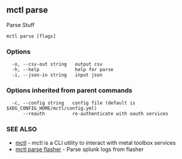 [Auto generated by spf13/cobra]: <>

## mctl parse

Parse Stuff

```
mctl parse [flags]
```

### Options

```
  -o, --csv-out string   output csv
  -h, --help             help for parse
  -i, --json-in string   input json
```

### Options inherited from parent commands

```
  -c, --config string   config file (default is $XDG_CONFIG_HOME/mctl/config.yml)
      --reauth          re-authenticate with oauth services
```

### SEE ALSO

* [mctl](mctl.md)	 - mctl is a CLI utility to interact with metal toolbox services
* [mctl parse flasher](mctl_parse_flasher.md)	 - Parse splunk logs from flasher

